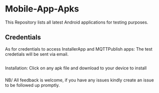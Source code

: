 # Mobile-App-Apks
This Repository lists all latest Android applications for testing purposes. 
## Credentials
As for credentials to access InstallerApp and MQTTPublish apps:
The test credetials will be sent via email.
##
Installation:
Click on any apk file and download to your device to install
###
NB/ All feedback is welcome, if you have any issues kindly create an issue to be followed up promptly.
